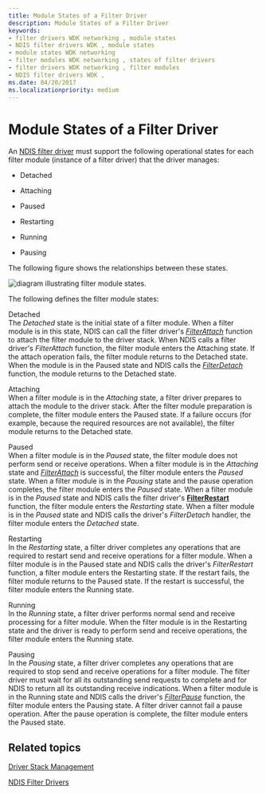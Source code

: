```yaml
---
title: Module States of a Filter Driver
description: Module States of a Filter Driver
keywords:
- filter drivers WDK networking , module states
- NDIS filter drivers WDK , module states
- module states WDK networking
- filter modules WDK networking , states of filter drivers
- filter drivers WDK networking , filter modules
- NDIS filter drivers WDK ,
ms.date: 04/20/2017
ms.localizationpriority: medium
---
```


# Module States of a Filter Driver





An [NDIS filter driver](ndis-filter-drivers.md) must support the following operational states for each filter module (instance of a filter driver) that the driver manages:

-   Detached

-   Attaching

-   Paused

-   Restarting

-   Running

-   Pausing

The following figure shows the relationships between these states.

![diagram illustrating filter module states.](images/filterstate.png)

The following defines the filter module states:

<a href="" id="detached"></a>Detached  
The *Detached* state is the initial state of a filter module. When a filter module is in this state, NDIS can call the filter driver's [*FilterAttach*](/windows-hardware/drivers/ddi/ndis/nc-ndis-filter_attach) function to attach the filter module to the driver stack. When NDIS calls a filter driver's *FilterAttach* function, the filter module enters the Attaching state. If the attach operation fails, the filter module returns to the Detached state. When the module is in the Paused state and NDIS calls the [*FilterDetach*](/windows-hardware/drivers/ddi/ndis/nc-ndis-filter_detach) function, the module returns to the Detached state.

<a href="" id="attaching"></a>Attaching  
When a filter module is in the *Attaching* state, a filter driver prepares to attach the module to the driver stack. After the filter module preparation is complete, the filter module enters the Paused state. If a failure occurs (for example, because the required resources are not available), the filter module returns to the Detached state.

<a href="" id="paused"></a>Paused  
When a filter module is in the *Paused* state, the filter module does not perform send or receive operations. When a filter module is in the *Attaching* state and [*FilterAttach*](/windows-hardware/drivers/ddi/ndis/nc-ndis-filter_attach) is successful, the filter module enters the *Paused* state. When a filter module is in the *Pausing* state and the pause operation completes, the filter module enters the *Paused* state. When a filter module is in the *Paused* state and NDIS calls the filter driver's [**FilterRestart**](/windows-hardware/drivers/ddi/ndis/nc-ndis-filter_restart) function, the filter module enters the *Restarting* state. When a filter module is in the *Paused* state and NDIS calls the driver's *FilterDetach* handler, the filter module enters the *Detached* state.

<a href="" id="restarting"></a>Restarting  
In the *Restarting* state, a filter driver completes any operations that are required to restart send and receive operations for a filter module. When a filter module is in the Paused state and NDIS calls the driver's *FilterRestart* function, a filter module enters the Restarting state. If the restart fails, the filter module returns to the Paused state. If the restart is successful, the filter module enters the Running state.

<a href="" id="running"></a>Running  
In the *Running* state, a filter driver performs normal send and receive processing for a filter module. When the filter module is in the Restarting state and the driver is ready to perform send and receive operations, the filter module enters the Running state.

<a href="" id="pausing"></a>Pausing  
In the *Pausing* state, a filter driver completes any operations that are required to stop send and receive operations for a filter module. The filter driver must wait for all its outstanding send requests to complete and for NDIS to return all its outstanding receive indications. When a filter module is in the Running state and NDIS calls the driver's [*FilterPause*](/windows-hardware/drivers/ddi/ndis/nc-ndis-filter_pause) function, the filter module enters the Pausing state. A filter driver cannot fail a pause operation. After the pause operation is complete, the filter module enters the Paused state.

## Related topics


[Driver Stack Management](driver-stack-management.md)

[NDIS Filter Drivers](ndis-filter-drivers.md)

 

